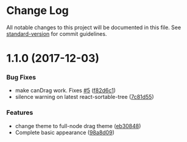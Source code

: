 # Change Log

All notable changes to this project will be documented in this file. See [standard-version](https://github.com/conventional-changelog/standard-version) for commit guidelines.

<a name="1.1.0"></a>
# 1.1.0 (2017-12-03)


### Bug Fixes

* make canDrag work. Fixes [#5](https://github.com/fritz-c/react-sortable-tree-theme-full-node-drag/issues/5) ([f82d6c1](https://github.com/fritz-c/react-sortable-tree-theme-full-node-drag/commit/f82d6c1))
* silence warning on latest react-sortable-tree ([7c81d55](https://github.com/fritz-c/react-sortable-tree-theme-full-node-drag/commit/7c81d55))


### Features

* change theme to full-node drag theme ([eb30848](https://github.com/fritz-c/react-sortable-tree-theme-full-node-drag/commit/eb30848))
* Complete basic appearance ([98a8d09](https://github.com/fritz-c/react-sortable-tree-theme-full-node-drag/commit/98a8d09))
